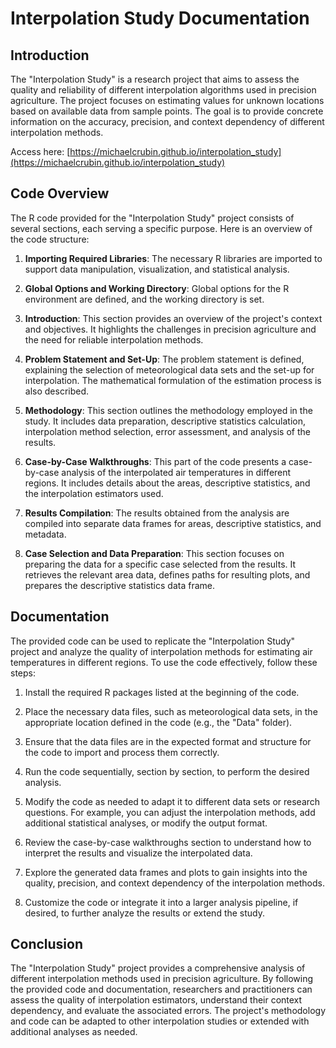 # Interpolation Study Documentation

## Introduction

The "Interpolation Study" is a research project that aims to assess the quality and reliability of different interpolation algorithms used in precision agriculture. The project focuses on estimating values for unknown locations based on available data from sample points. The goal is to provide concrete information on the accuracy, precision, and context dependency of different interpolation methods.

Access here:
[https://michaelcrubin.github.io/interpolation_study](https://michaelcrubin.github.io/interpolation_study)

## Code Overview

The R code provided for the "Interpolation Study" project consists of several sections, each serving a specific purpose. Here is an overview of the code structure:

1. **Importing Required Libraries**: The necessary R libraries are imported to support data manipulation, visualization, and statistical analysis.

2. **Global Options and Working Directory**: Global options for the R environment are defined, and the working directory is set.

3. **Introduction**: This section provides an overview of the project's context and objectives. It highlights the challenges in precision agriculture and the need for reliable interpolation methods.

4. **Problem Statement and Set-Up**: The problem statement is defined, explaining the selection of meteorological data sets and the set-up for interpolation. The mathematical formulation of the estimation process is also described.

5. **Methodology**: This section outlines the methodology employed in the study. It includes data preparation, descriptive statistics calculation, interpolation method selection, error assessment, and analysis of the results.

6. **Case-by-Case Walkthroughs**: This part of the code presents a case-by-case analysis of the interpolated air temperatures in different regions. It includes details about the areas, descriptive statistics, and the interpolation estimators used.

7. **Results Compilation**: The results obtained from the analysis are compiled into separate data frames for areas, descriptive statistics, and metadata.

8. **Case Selection and Data Preparation**: This section focuses on preparing the data for a specific case selected from the results. It retrieves the relevant area data, defines paths for resulting plots, and prepares the descriptive statistics data frame.

## Documentation

The provided code can be used to replicate the "Interpolation Study" project and analyze the quality of interpolation methods for estimating air temperatures in different regions. To use the code effectively, follow these steps:

1. Install the required R packages listed at the beginning of the code.

2. Place the necessary data files, such as meteorological data sets, in the appropriate location defined in the code (e.g., the "Data" folder).

3. Ensure that the data files are in the expected format and structure for the code to import and process them correctly.

4. Run the code sequentially, section by section, to perform the desired analysis.

5. Modify the code as needed to adapt it to different data sets or research questions. For example, you can adjust the interpolation methods, add additional statistical analyses, or modify the output format.

6. Review the case-by-case walkthroughs section to understand how to interpret the results and visualize the interpolated data.

7. Explore the generated data frames and plots to gain insights into the quality, precision, and context dependency of the interpolation methods.

8. Customize the code or integrate it into a larger analysis pipeline, if desired, to further analyze the results or extend the study.

## Conclusion

The "Interpolation Study" project provides a comprehensive analysis of different interpolation methods used in precision agriculture. By following the provided code and documentation, researchers and practitioners can assess the quality of interpolation estimators, understand their context dependency, and evaluate the associated errors. The project's methodology and code can be adapted to other interpolation studies or extended with additional analyses as needed.
